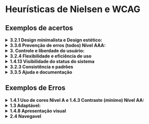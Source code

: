 # Heurísticas de Nielsen e WCAG

## Exemplos de acertos


<details>
   <summary><b>3.2.1 Design minimalista e Design estético:</b></summary>
<p>Descrição: <br>a inteção principal é realzar uma pesquisa e, portanto, o foco da página vai unicamente para barra de pesquisa.</p>

<img alt="Google" height="450em" src="https://i.imgur.com/CF1ATI4.png">
</details>

<details>
   <summary><b>3.3.6 Prevenção de erros (todos) Nível AAA:</b></summary>

<p>Descrição: <br>os dados inseridos pelo usuário são verificados quanto a erros de entrada e o usuário tem a oportunidade de corrigi-los.</p>

<img alt="" height="450em" src="https://i.imgur.com/iTUb4pI.png">

</details>

<details>
   <summary><b>3. Controle e liberdade do usuário:</b></summary>

<p>Descrição: <br>Um bom Exemplo é o proprio Email do google que permite que o usuario consiga 'Desfazer' a ação caso tenho excluido um email por engano</p>

<img alt="Gmail" height="450em" src="https://i.imgur.com/1wVaCt5.png">

</details>

<details>
   <summary><b>3.2.4 Flexibilidade e eficiência de uso</b></summary>

<p>Descrição:<br> Dentro do Trello as tarefas online com base em colunas quando você está com o foco em um cartão você pode utilizar o mouse para navegar em outros cartões, as teclas direcionais (setas pra cima e pra baixo)<br>
<br>
<img alt="" height="450em" src="https://i.imgur.com/E8Z8NcJ.png">
</details>

<details>
   <summary><b>1.4.13 Visibilidade do status do sistema </b></summary>

<p>Descrição:<br>O Youtube, por exemplo, disponibiliza uma barra lateral informando qual vídeo estamos vendo, quais já foram assistidos e quais são os próximos da lista.  <br>
<br>
<img alt="" height="450em" src="https://i.imgur.com/dhq6SUr.png">
</details>

<details>
   <summary><b>3.2.3 Consistência e padrões </b></summary>

<p>Descrição:<br> Durante a interação os usuários não devem ter dúvidas sobre o significado das palavras, ícones ou símbolos utilizados.
Portanto, é fundamental que uma interface siga as convenções da plataforma, mantendo padrões de interação   <br>
<br>
<img alt="" height="450em" src="https://i.imgur.com/UNFYlTT.png">
</details>

<details>
   <summary><b>3.3.5 Ajuda e documentação </b></summary>

<p>Descrição:<br> Uma solução bastante popular são os FAQs, nos quais são compiladas as principais e mais frequentes dúvidas e suas respectivas soluções.   <br>
<br>
<img alt="" height="450em" src="https://i.imgur.com/7OX1qcP.png">
</details>



## Exemplos de Erros

<details>
  <summary><b>1.4.1 Uso de cores Nível A e 1.4.3 Contraste (mínimo) Nível AA:</b></summary>

<p>Descrição:<br> Devido a falta de especificação de cores e contraste usuarios com baixa visão acharão muito mais dificil de ver uma página da Web.</p>

<img alt="musikcity" height="450em" src="https://i.imgur.com/oACPBBi.png">

</details>

<details>
  <summary><b>1.3	Adaptável:</b></summary>

<p>Descrição:<br>O site Siga não se ajusta responsivamente para o padrão mobile.</p>

<img alt="Siga" height="450em" src="https://i.imgur.com/9qyUHZj.png">

</details>


<details>
  <summary><b>1.4.8 Apresentação visual </b></summary>

<p>Descrição:<br>O site Facebook tem uma uma disparidade muito grande quando enviamos um video do Mobile Para ser visto em dispositivos Desktop.</p>

<img alt="Siga" height="450em" src="https://i.imgur.com/vUPF0z4.png">

</details>
<details>
  <summary><b>2.4 Navegavel</b></summary>

<p>Descrição:<br>O site Apresenta Falha em colocar muitas Propagandas ao Usuario que impede de Realizar a Visualização do conteudo.</p>

<img alt="Siga" height="450em" src="https://i.imgur.com/UjnGrcY.png">

</details>



